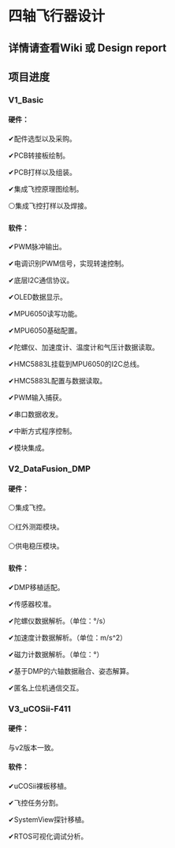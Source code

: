 # 四轴飞行器设计

## 详情请查看Wiki 或 Design report

## 项目进度

### V1_Basic

#### 硬件：

✔配件选型以及采购。

✔PCB转接板绘制。

✔PCB打样以及组装。

✔集成飞控原理图绘制。

⚪集成飞控打样以及焊接。

#### 软件：

✔PWM脉冲输出。

✔电调识别PWM信号，实现转速控制。

✔底层I2C通信协议。

✔OLED数据显示。

✔MPU6050读写功能。

✔MPU6050基础配置。

✔陀螺仪、加速度计、温度计和气压计数据读取。

✔HMC5883L挂载到MPU6050的I2C总线。

✔HMC5883L配置与数据读取。

✔PWM输入捕获。

✔串口数据收发。

✔中断方式程序控制。

✔模块集成。

### V2_DataFusion_DMP

#### 硬件：

⚪集成飞控。

⚪红外测距模块。

⚪供电稳压模块。

#### 软件：

✔DMP移植适配。

✔传感器校准。

✔陀螺仪数据解析。（单位：°/s）

✔加速度计数据解析。（单位：m/s^2）

✔磁力计数据解析。（单位：°）

✔基于DMP的六轴数据融合、姿态解算。

✔匿名上位机通信交互。

### V3_uCOSii-F411

#### 硬件：

与v2版本一致。

#### 软件：

✔uCOSii裸板移植。 

✔飞控任务分割。 

✔SystemView探针移植。 

✔RTOS可视化调试分析。 

